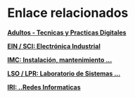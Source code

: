 # Enlace relacionados

**[Adultos - Tecnicas y Practicas Digitales](https://drive.google.com/drive/folders/18xpXxgYhngITwIZIo-BaE69b5Plxiq1D)**

**[EIN / SCI: Electrónica Industrial](https://drive.google.com/drive/folders/1w54IPPCFySc5kX8I16DzeFSLbSA8h7Dj?usp=sharing)**

**[IMC: Instalación, mantenimiento ...](https://drive.google.com/drive/folders/11oJszc78RBcjjiTi4ULlVg26f3zzDgKW?usp=sharing)**

**[LSO / LPR: Laboratorio de Sistemas ...](https://drive.google.com/drive/folders/1HKPQFm28KQb0-EGzgXr1bihoK32Kws1e?usp=sharing)**

**[IRI: ..Redes Informaticas](https://drive.google.com/drive/folders/1J6VvK1eXn9HPJFU4vvfyA3Q3dxSyYMzv?usp=sharing)**


